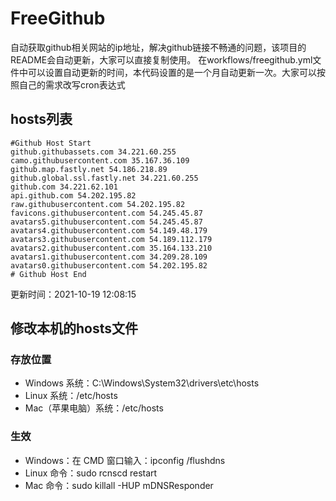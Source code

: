 # FreeGithub
自动获取github相关网站的ip地址，解决github链接不畅通的问题，该项目的README会自动更新，大家可以直接复制使用。
在workflows/freegithub.yml文件中可以设置自动更新的时间，本代码设置的是一个月自动更新一次。大家可以按照自己的需求改写cron表达式

## hosts列表
```base
#Github Host Start
github.githubassets.com 34.221.60.255
camo.githubusercontent.com 35.167.36.109
github.map.fastly.net 54.186.218.89
github.global.ssl.fastly.net 34.221.60.255
github.com 34.221.62.101
api.github.com 54.202.195.82
raw.githubusercontent.com 54.202.195.82
favicons.githubusercontent.com 54.245.45.87
avatars5.githubusercontent.com 54.245.45.87
avatars4.githubusercontent.com 54.149.48.179
avatars3.githubusercontent.com 54.189.112.179
avatars2.githubusercontent.com 35.164.133.210
avatars1.githubusercontent.com 34.209.28.109
avatars0.githubusercontent.com 54.202.195.82
# Github Host End
```

更新时间：2021-10-19 12:08:15

## 修改本机的hosts文件
### 存放位置
* Windows 系统：C:\Windows\System32\drivers\etc\hosts
* Linux 系统：/etc/hosts
* Mac（苹果电脑）系统：/etc/hosts

### 生效
* Windows：在 CMD 窗口输入：ipconfig /flushdns
* Linux 命令：sudo rcnscd restart
* Mac 命令：sudo killall -HUP mDNSResponder